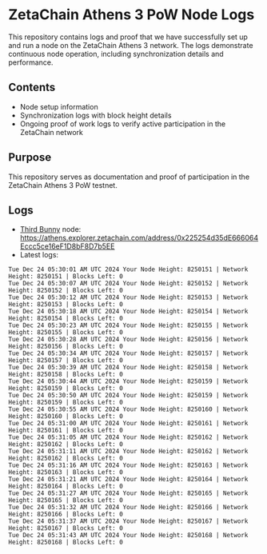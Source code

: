# ZetaChain Athens 3 PoW Node Logs
This repository contains logs and proof that we have successfully set up and run a node on the ZetaChain Athens 3 network. The logs demonstrate continuous node operation, including synchronization details and performance.

## Contents
- Node setup information
- Synchronization logs with block height details
- Ongoing proof of work logs to verify active participation in the ZetaChain network

## Purpose
This repository serves as documentation and proof of participation in the ZetaChain Athens 3 PoW testnet.

## Logs

- [Third Bunny](https://thirdbunny.xyz/) node: https://athens.explorer.zetachain.com/address/0x225254d35dE666064Eccc5ce16eF1D8bF8D7b5EE
- Latest logs:
```
Tue Dec 24 05:30:01 AM UTC 2024 Your Node Height: 8250151 | Network Height: 8250151 | Blocks Left: 0
Tue Dec 24 05:30:07 AM UTC 2024 Your Node Height: 8250152 | Network Height: 8250152 | Blocks Left: 0
Tue Dec 24 05:30:12 AM UTC 2024 Your Node Height: 8250153 | Network Height: 8250153 | Blocks Left: 0
Tue Dec 24 05:30:18 AM UTC 2024 Your Node Height: 8250154 | Network Height: 8250154 | Blocks Left: 0
Tue Dec 24 05:30:23 AM UTC 2024 Your Node Height: 8250155 | Network Height: 8250155 | Blocks Left: 0
Tue Dec 24 05:30:28 AM UTC 2024 Your Node Height: 8250156 | Network Height: 8250156 | Blocks Left: 0
Tue Dec 24 05:30:34 AM UTC 2024 Your Node Height: 8250157 | Network Height: 8250157 | Blocks Left: 0
Tue Dec 24 05:30:39 AM UTC 2024 Your Node Height: 8250158 | Network Height: 8250158 | Blocks Left: 0
Tue Dec 24 05:30:44 AM UTC 2024 Your Node Height: 8250159 | Network Height: 8250159 | Blocks Left: 0
Tue Dec 24 05:30:50 AM UTC 2024 Your Node Height: 8250159 | Network Height: 8250159 | Blocks Left: 0
Tue Dec 24 05:30:55 AM UTC 2024 Your Node Height: 8250160 | Network Height: 8250160 | Blocks Left: 0
Tue Dec 24 05:31:00 AM UTC 2024 Your Node Height: 8250161 | Network Height: 8250161 | Blocks Left: 0
Tue Dec 24 05:31:05 AM UTC 2024 Your Node Height: 8250162 | Network Height: 8250162 | Blocks Left: 0
Tue Dec 24 05:31:11 AM UTC 2024 Your Node Height: 8250162 | Network Height: 8250162 | Blocks Left: 0
Tue Dec 24 05:31:16 AM UTC 2024 Your Node Height: 8250163 | Network Height: 8250163 | Blocks Left: 0
Tue Dec 24 05:31:21 AM UTC 2024 Your Node Height: 8250164 | Network Height: 8250164 | Blocks Left: 0
Tue Dec 24 05:31:27 AM UTC 2024 Your Node Height: 8250165 | Network Height: 8250165 | Blocks Left: 0
Tue Dec 24 05:31:32 AM UTC 2024 Your Node Height: 8250166 | Network Height: 8250166 | Blocks Left: 0
Tue Dec 24 05:31:37 AM UTC 2024 Your Node Height: 8250167 | Network Height: 8250167 | Blocks Left: 0
Tue Dec 24 05:31:43 AM UTC 2024 Your Node Height: 8250168 | Network Height: 8250168 | Blocks Left: 0
```

